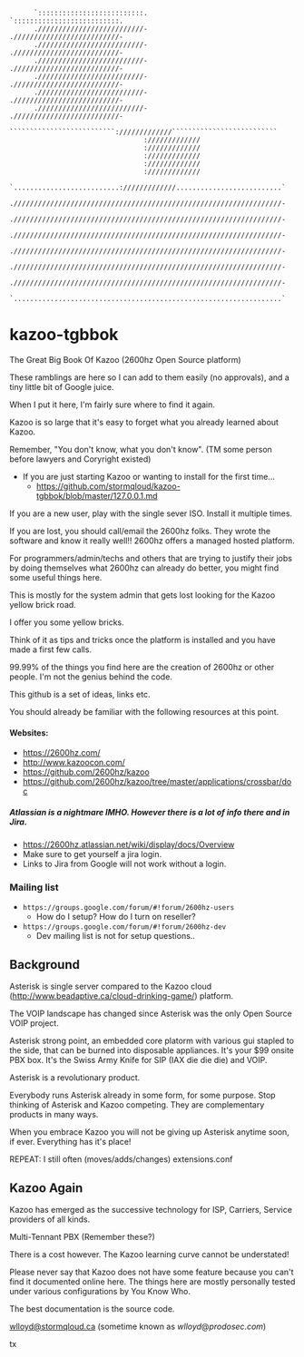 ```
      `::::::::::::::::::::::::::.            `::::::::::::::::::::::::::.      
      .//////////////////////////-            .//////////////////////////-      
      .//////////////////////////-            .//////////////////////////-      
      .//////////////////////////-            .//////////////////////////-      
      .//////////////////////////-            .//////////////////////////-      
      .//////////////////////////-            .//////////////////////////-      
      .//////////////////////////-            .//////////////////////////-      
       ``````````````````````````://///////////``````````````````````````       
                                 ://///////////                                 
                                 ://///////////                                 
                                 ://///////////                                 
                                 ://///////////                                 
                                 ://///////////                                 
      `..........................://///////////..........................`      
      .//////////////////////////////////////////////////////////////////-      
      .//////////////////////////////////////////////////////////////////-      
      .//////////////////////////////////////////////////////////////////-      
      .//////////////////////////////////////////////////////////////////-      
      .//////////////////////////////////////////////////////////////////-      
      .//////////////////////////////////////////////////////////////////-      
      `..................................................................`      
```
kazoo-tgbbok
============

The Great Big Book Of Kazoo (2600hz Open Source platform)

These ramblings are here so I can add to them easily (no approvals), and a tiny little bit of Google juice. 

When I put it here, I'm fairly sure where to find it again.  

Kazoo is so large that it's easy to forget what you already learned about Kazoo.

Remember, "You don't know, what you don't know". (TM some person before lawyers and Coryright existed)

* If you are just starting Kazoo or wanting to install for the first time...
  * https://github.com/stormqloud/kazoo-tgbbok/blob/master/127.0.0.1.md

If you are a new user, play with the single sever ISO.  Install it multiple times.

If you are lost, you should call/email the 2600hz folks.  They wrote the software and know it really well!!  2600hz offers a managed hosted platform.

For programmers/admin/techs and others that are trying to justify their jobs by doing themselves what 2600hz can already do better, you might find some useful things here.

This is mostly for the system admin that gets lost looking for the Kazoo yellow brick road.  

I offer you some yellow bricks.

Think of it as tips and tricks once the platform is installed and you have made a first few calls.

99.99% of the things you find here are the creation of 2600hz or other people.   I'm not the genius behind the code.

This github is a set of ideas, links etc.

You should already be familiar with the following resources at this point.

#### Websites:
* https://2600hz.com/
* http://www.kazoocon.com/
* https://github.com/2600hz/kazoo
* https://github.com/2600hz/kazoo/tree/master/applications/crossbar/doc

##### Atlassian is a nightmare IMHO.  However there is a lot of info there and in Jira.
* https://2600hz.atlassian.net/wiki/display/docs/Overview
* Make sure to get yourself a jira login.
* Links to Jira from Google will not work without a login.

### Mailing list
* `https://groups.google.com/forum/#!forum/2600hz-users`
  * How do I setup? How do I turn on reseller?
* `https://groups.google.com/forum/#!forum/2600hz-dev`
  * Dev mailing list is not for setup questions..

## Background

Asterisk is single server compared to the Kazoo cloud (http://www.beadaptive.ca/cloud-drinking-game/) platform.

The VOIP landscape has changed since Asterisk was the only Open Source VOIP project.

Asterisk strong point, an embedded core platorm with various gui stapled to the side, that can be burned into disposable appliances.  It's your $99 onsite PBX box.  It's the Swiss Army Knife for SIP (IAX die die die) and VOIP.

Asterisk is a revolutionary product.

Everybody runs Asterisk already in some form, for some purpose.  Stop thinking of Asterisk and Kazoo competing.  They are complementary products in many ways.

When you embrace Kazoo you will not be giving up Asterisk anytime soon, if ever.  Everything has it's place!

REPEAT:  I still often (moves/adds/changes) extensions.conf 

## Kazoo Again

Kazoo has emerged as the successive technology for ISP, Carriers, Service providers of all kinds.

Multi-Tennant PBX (Remember these?)

There is a cost however.  The Kazoo learning curve cannot be understated! 

Please never say that Kazoo does not have some feature because you can't find it documented online here.  The things here are mostly personally tested under various configurations by You Know Who.

The best documentation is the source code.

wlloyd@stormqloud.ca (sometime known as _wlloyd_@_prodosec_._com_)

tx

